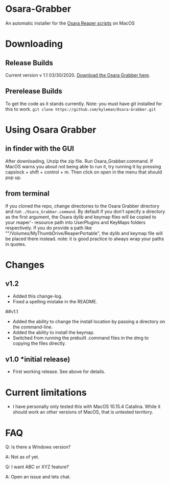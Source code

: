 # Osara-Grabber
An automatic installer for the [Osara Reaper scripts](https://github.com/jcsteh/osara) on MacOS

# Downloading

## Release Builds
Current version v 1.1 03/30/2020.
[Download the Osara Grabber here](https://github.com/kyleman/Osara-Grabber/releases/latest).

## Prerelease Builds
To get the code as it stands currently.
Note: you must have git installed for this to work.
`git clone https://github.com/kyleman/Osara-Grabber.git`

# Using Osara Grabber

## in finder with the GUI
After downloading, Unzip the zip file. Run Osara_Grabber.command. If MacOS warns you about not being able to run it, try running it by pressing capslock + shift + control + m. Then click on open in the menu that should pop up.

## from terminal
If you cloned the repo, change directories to the Osara Grabber directory and run `./Osara_Grabber.command`.
By default if you don't specify a directory as the first argument, the Osara dylib and keymap files will be copied to your reaper'- resource path into UserPlugins and KeyMaps folders respectively. If you do provide a path like ""/Volumes/MyThumbDrive/ReaperPortable", the dylib and keymap file will be placed there instead.
note: it is good practice to always wrap your paths in quotes.

# Changes

## v1.2
* Added this change-log.
* Fixed a spelling mistake in the README.

##v1.1
* Added the ability to change the install location by passing a directory on the command-line.
* Added the ability to install the keymap.
* Switched from running the prebuilt .command files in the dmg to copying the files directly.

## v1.0 *initial release)
* First working release. See above for details.

# Current limitations
* I have personally only tested this with MacOS 10.15.4 Catalina. While it should work an other versions of MacOS, that is untested territory.

# FAQ
Q: Is there a Windows version?

A: Not as of yet.

Q: I want ABC or XYZ feature?

A: Open an issue and lets chat.